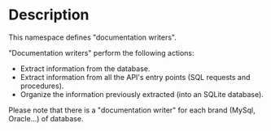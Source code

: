 # Description

This namespace defines "documentation writers".

"Documentation writers" perform the following actions:

  * Extract information from the database.
  * Extract information from all the API's entry points (SQL requests and procedures).
  * Organize the information previously extracted (into an SQLite database).

Please note that there is a "documentation writer" for each brand (MySql, Oracle...) of database.
